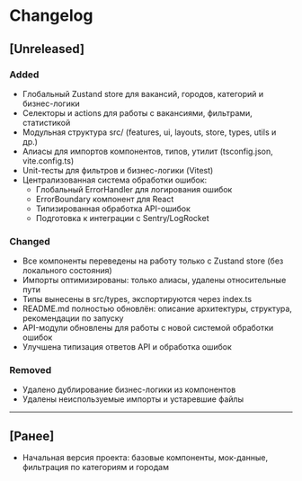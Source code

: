 # Changelog

## [Unreleased]
### Added
- Глобальный Zustand store для вакансий, городов, категорий и бизнес-логики
- Селекторы и actions для работы с вакансиями, фильтрами, статистикой
- Модульная структура src/ (features, ui, layouts, store, types, utils и др.)
- Алиасы для импортов компонентов, типов, утилит (tsconfig.json, vite.config.ts)
- Unit-тесты для фильтров и бизнес-логики (Vitest)
- Централизованная система обработки ошибок:
  - Глобальный ErrorHandler для логирования ошибок
  - ErrorBoundary компонент для React
  - Типизированная обработка API-ошибок
  - Подготовка к интеграции с Sentry/LogRocket

### Changed
- Все компоненты переведены на работу только с Zustand store (без локального состояния)
- Импорты оптимизированы: только алиасы, удалены относительные пути
- Типы вынесены в src/types, экспортируются через index.ts
- README.md полностью обновлён: описание архитектуры, структура, рекомендации по запуску
- API-модули обновлены для работы с новой системой обработки ошибок
- Улучшена типизация ответов API и обработка ошибок

### Removed
- Удалено дублирование бизнес-логики из компонентов
- Удалены неиспользуемые импорты и устаревшие файлы

---

## [Ранее]
- Начальная версия проекта: базовые компоненты, мок-данные, фильтрация по категориям и городам 